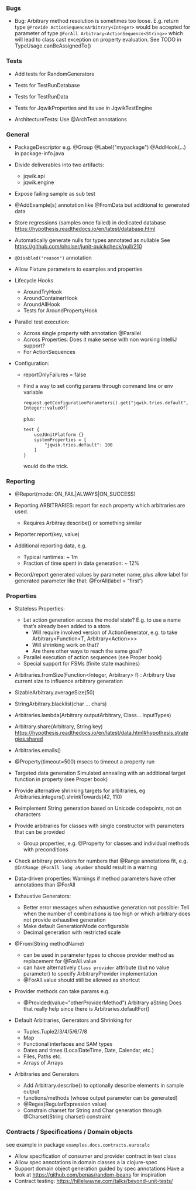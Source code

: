 ### Bugs

- Bug: Arbitrary method resolution is sometimes too loose.
  E.g. return type `@Provide ActionSequenceArbitrary<Integer>` would be accepted
  for parameter of type `@ForAll Arbitrary<ActionSequence<String>>` which will lead
  to class cast exception on property evaluation. See TODO in TypeUsage.canBeAssignedTo()
  
### Tests

- Add tests for RandomGenerators
- Tests for TestRunDatabase
- Tests for TestRunData
- Tests for JqwikProperties and its use in JqwikTestEngine

- ArchitectureTests: Use @ArchTest annotations

### General

- PackageDescriptor e.g.
  @Group
  @Label("mypackage")
  @AddHook(...)
  in package-info.java

- Divide deliverables into two artifacts:
  - jqwik.api
  - jqwik.engine

- Expose failing sample as sub test

- @AddExample[s] annotation like @FromData but additional to generated data

- Store regressions (samples once failed) in dedicated database
  https://hypothesis.readthedocs.io/en/latest/database.html

- Automatically generate nulls for types annotated as nullable
  See https://github.com/pholser/junit-quickcheck/pull/210

- `@Disabled("reason")` annotation

- Allow Fixture parameters to examples and properties

- Lifecycle Hooks
  - AroundTryHook
  - AroundContainerHook
  - AroundAllHook
  - Tests for AroundPropertyHook

- Parallel test execution:
  - Across single property with annotation @Parallel 
  - Across Properties: Does it make sense with non working IntelliJ support?
  - For ActionSequences

- Configuration:
  - reportOnlyFailures = false
  - Find a way to set config params through command line or env variable

    `request.getConfigurationParameters().get("jqwik.tries.default", Integer::valueOf)`

    plus:

    ```
    test {
        useJUnitPlatform {}
        systemProperties = [
            "jqwik.tries.default": 100
        ]
    }
    ```

    would do the trick.

### Reporting

- @Report(mode: ON_FAIL|ALWAYS|ON_SUCCESS)

- Reporting.ARBITRARIES: report for each property which arbitraries are used.
  - Requires Arbitray.describe() or something similar

- Reporter.report(key, value)

- Additional reporting data, e.g. 
  - Typical runtimes: ~ 1m 
  - Fraction of time spent in data generation: ~ 12%

- Record/report generated values by parameter name,
  plus allow label for generated parameter like that: @ForAll(label = "first“)


### Properties

- Stateless Properties:
  - Let action generation access the model state?
    E.g. to use a name that’s already been added to a store.
    - Will require involved version of ActionGenerator, e.g. to take
      Arbitrary<Function<T, Arbitrary<Action<T>>>>
    - Will shrinking work on that?
    - Are there other ways to reach the same goal?
  - Parallel execution of action sequences (see Proper book)
  - Special support for FSMs (finite state machines)

- Arbitraries.fromSize(Function<Integer, Arbitrary> f) : Arbitrary
  Use current size to influence arbitrary generation

- SizableArbitrary.averageSize(50)

- StringArbitrary.blacklist(char … chars)

- Arbitraries.lambda(Arbitrary outputArbitrary, Class… inputTypes)

- Arbitrary.share(Arbitrary, String key) 
  https://hypothesis.readthedocs.io/en/latest/data.html#hypothesis.strategies.shared

- Arbitraries.emails()

- @Property(timeout=500) msecs to timeout a property run

- Targeted data generation
  Simulated annealing with an additional target function in property
  (see Proper book)

- Provide alternative shrinking targets for arbitraries,
  eg Arbitraries.integers().shrinkTowards(42, 110)

- Reimplement String generation based on Unicode codepoints, not on characters

- Provide arbitraries for classes with single constructor with parameters
  that can be provided
  - Group properties, e.g. @Property for classes and individual methods with preconditions

- Check arbitrary providers for numbers that @Range annotations fit, e.g.
  `@IntRange @ForAll long aNumber` should result in a warning

- Data-driven properties: Warnings if method parameters have
  other annotations than @ForAll

- Exhaustive Generators:
  - Better error messages when exhaustive generation not possible:
    Tell when the number of combinations is too high
    or which arbitrary does not provide exhaustive generation
  - Make default GenerationMode configurable
  - Decimal generation with restricted scale

- @From(String methodName)
  - can be used in parameter types to choose provider method
    as replacement for @ForAll.value
  - can have alternatively `Class provider` attribute (but no value parameter)
    to specify ArbitraryProvider implementation
  - @ForAll.value should still be allowed as shortcut

- Provider methods can take params e.g.
  - @Provided(value="otherProviderMethod") Arbitrary<String> aString
  Does that really help since there is Arbitraries.defaultFor()

- Default Arbitraries, Generators and Shrinking for
  - Tuples.Tuple2/3/4/5/6/7/8
  - Map
  - Functional interfaces and SAM types
  - Dates and times (LocalDateTime, Date, Calendar, etc.)
  - Files, Paths etc.
  - Arrays of Arrays

- Arbitraries and Generators
  - Add Arbitrary.describe() to optionally describe elements in sample output
  - functions/methods (whose output parameter can be generated)
  - @Regex(RegularExpression value)
  - Constrain charset for String and Char generation through @Charset(String charset) constraint

### Contracts / Specifications / Domain objects

see example in package `examples.docs.contracts.eurocalc`

- Allow specification of consumer and provider contract in test class
- Allow spec annotations in domain classes a la clojure-spec
- Support domain object generation guided by spec annotations
  Have a look at https://github.com/benas/random-beans for inspiration 
- Contract testing: https://hillelwayne.com/talks/beyond-unit-tests/
